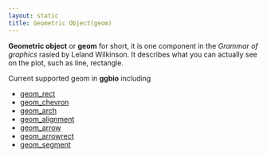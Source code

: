 ```yaml
---
layout: static
title: Geometric Object(geom)
---
```


**Geometric object** or **geom** for short, it is one component in the *Grammar of graphics*
  rasied by Leland Wilkinson. It describes what you can actually see on the
  plot, such as line, rectangle.

Current supported geom in **ggbio** including 

  -  [geom_rect]({{site.url}}/geom/geom_rect)
  -  [geom_chevron]({{site.url}}/geom/geom_chevron)
  -  [geom_arch]({{site.url}}/geom/geom_arch)
  -  [geom_alignment]({{site.url}}/geom/geom_alignment)
  -  [geom_arrow]({{site.url}}/geom/geom_arrow)
  -  [geom_arrowrect]({{site.url}}/geom/geom_arrowrect)
  -  [geom_segment]({{site.url}}/geom/geom_segment)






